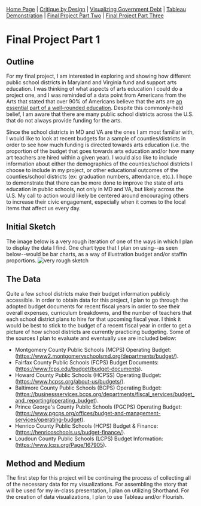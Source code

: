 [Home Page](/README.md) | [Critique by Design](/Critique.md) | [Visualizing Government Debt](/Governmentdebt.md) | [Tableau Demonstration](/Tableaudemo.md) | [Final Project Part Two](/Final_parttwo.md) | [Final Project Part Three](/Final_partthree.md)

# Final Project Part 1
## Outline 
For my final project, I am interested in exploring and showing how different public school districts in Maryland and Virginia fund and support arts education. I was thinking of what aspects of arts education I could do a project one, and I was reminded of a data point from Americans from the Arts that stated that over 90% of Americans believe that the arts are [an essential part of a well-rounded education](https://www.americansforthearts.org/sites/default/files/pdf/news/press-releases/2005/06/New-Harris%20Poll-Reveals-93-Percent-of-Americans-Believe-Arts-are-Vital-to-Well-Rounded-Education.pdf). Despite this commonly-held belief, I am aware that there are many public school districts across the U.S. that do not always provide funding for the arts. 

Since the school districts in MD and VA are the ones I am most familiar with, I would like to look at recent budgets for a sample of counties/districts in order to see how much funding is directed towards arts education (i.e. the proportion of the budget that goes towards arts education and/or how many art teachers are hired within a given year). I would also like to include information about either the demographics of the counties/school districts I choose to include in my project, or other educational outcomes of the counties/school districts (ex: graduation numbers, attendance, etc.). I hope to demonstrate that there can be more done to improve the state of arts education in public schools, not only in MD and VA, but likely across the U.S. My call to action would likely be centered around encouraging others to increase their civic engagement, especially when it comes to the local items that affect us every day.

## Initial Sketch
The image below is a very rough iteration of one of the ways in which I plan to display the data I find. One chart type that I plan on using--as seen below--would be bar charts, as a way of illustration budget and/or staffin proportions. ![very rough sketch](https://user-images.githubusercontent.com/122955915/218652047-754e379e-2a26-489c-b09f-7c68c61d0e00.jpg)

## The Data
Quite a few school districts make their budget information publicly accessible. In order to obtain data for this project, I plan to go through the adopted budget documents for recent fiscal years in order to see their overall expenses, curriculum breakdowns, and the number of teachers that each school district plans to hire for that upcoming fiscal year. I think it would be best to stick to the budget of a recent fiscal year in order to get a picture of how school districts are currently practicing budgeting. Some of the sources I plan to evaluate and eventually use are included below:
- Montgomery County Public Schools (MCPS) Operating Budget: (https://www2.montgomeryschoolsmd.org/departments/budget/).
- Fairfax County Public Schools (FCPS) Budget Documents: (https://www.fcps.edu/budget/budget-documents).
- Howard County Public Schools (HCPSS) Operating Budget: (https://www.hcpss.org/about-us/budgets/).
- Baltimore County Public Schools (BCPS) Operating Budget: (https://businessservices.bcps.org/departments/fiscal_services/budget_and_reporting/operating_budget).
- Prince George's County Public Schools (PGCPS) Operating Budget: (https://www.pgcps.org/offices/budget-and-management-services/operating-budget).
- Henrico County Public Schools (HCPS) Budget & Finance: (https://henricoschools.us/budget-finance/). 
- Loudoun County Public Schools (LCPS) Budget Information: (https://www.lcps.org/Page/167905).

## Method and Medium
The first step for this project will be continuing the process of collecting all of the necessary data for my visualizations. For assembling the story that will be used for my in-class presentation, I plan on utilizing Shorthand. For the creation of data visualizations, I plan to use Tableau and/or Flourish.
